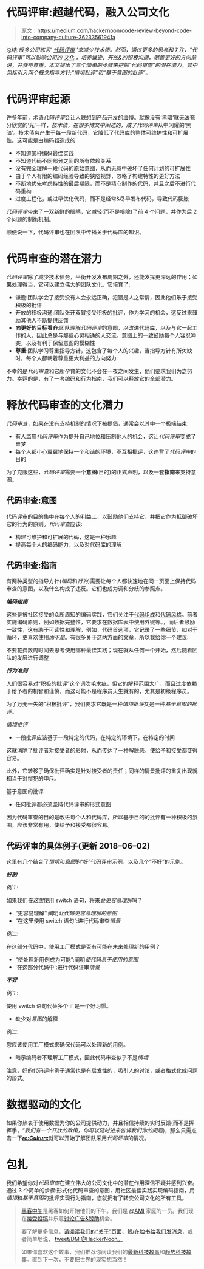 # 代码评审:超越代码，融入公司文化

> 原文：<https://medium.com/hackernoon/code-review-beyond-code-into-company-culture-36233561941a>

总结:*很多公司练习'* [*代码评审*](https://hackernoon.com/tagged/code-review) *'来减少技术债。然而，通过更多的思考和关注，“代码评审”可以影响公司的* [*文化*](https://hackernoon.com/tagged/culture) *，培养谦逊、开放&的积极沟通，朝着更好的方向前进，并获得尊重。本文提出了三个简单的步骤来挖掘“代码审查”的潜在潜力，其中包括引入两个概念指导方针:“情境批评”和“基于意图的批评”。*

# 代码评审起源

许多年前，术语*代码评审*会让人联想到产品开发的缓慢。就像没有‘黑暗’就无法充分欣赏的‘光’一样，*技术债，*在很多博文中阐述的，成了*代码评审*从中闪耀的‘黑暗’。技术债务产生于每一段新代码，它降低了代码库的整体可维护性和可扩展性。这可能是由编码器造成的:

*   不知道某种编码最佳实践
*   不知道代码不同部分之间的所有依赖关系
*   没有完全理解一段代码的原始意图，从而无意中破坏了任何计划的可扩展性
*   由于个人有限的编码经验导致的狭隘视野，忽略了构建特性的更好方法
*   不断地优先考虑特性的最后期限，而不是精心制作的代码，并且之后不进行代码重构
*   过度工程化，或过早优化代码，而不是经常&尽早发布代码，导致代码膨胀

*代码评审*带来了一双新鲜的眼睛，它减轻(而不是根除)了前 4 个问题，并作为后 2 个问题的制衡机制。

顺便说一下，代码评审也在团队中传播关于代码库的知识。

# 代码审查的潜在潜力

*代码评审*除了减少技术债务，平衡开发发布周期之外，还能发挥更深远的作用；如果处理得当，它可以建立伟大的团队文化。它培育了:

*   谦逊:团队学会了接受没有人会永远正确，犯错是人之常情，因此他们乐于接受积极的批评
*   开放的积极沟通:团队张开双臂接受积极的批评，作为学习的机会，这反过来鼓励其他人不断提供反馈
*   **向更好的目标看齐**:团队理解*代码评审*的意图，以改进代码库，以及与它一起工作的人，因此总是与那些心灵相通的人交流。意图上的一致鼓励每个人容忍冲突，以及有利于保留意图的模糊性
*   **尊重**:团队学习尊重指导方针，这包含了每个人的兴趣，当指导方针有所欠缺时，每个人都朝着尊重更大利益的方向努力

不幸的是*代码审查*和它所孕育的文化不会在一夜之间发生，他们要求我们为之努力。幸运的是，有了一套编码和行为指南，我们可以释放它的全部潜力。

# 释放代码审查的文化潜力

*代码审查*，如果在没有支持机制的情况下被提倡，通常会以其中一个极端结束:

*   有人滥用*代码评审*作为提升自己地位和压制他人的机会，这让*代码评审*变成了噩梦
*   每个人都小心翼翼地保持一个和谐的环境，不互相批评，这违背了*代码评审*的目的

为了克服这些，*代码评审*需要一个**意图**(目的)的正式声明，以及一套**指南**来支持意图。

## **代码审查:意图**

代码评审的目的集中在每个人的利益上，以鼓励他们支持它，并把它作为抵御破坏它的行为的原则。*代码审查*应该:

*   构建可维护和可扩展的代码，这是一种乐趣
*   提高每个人的编码能力，以及对代码库的理解

## **代码审查:指南**

有两种类型的指导方针(*编码*和*行为*)需要让每个人都快速地在同一页面上保持代码审查的意图，以及什么构成了违反。它们也成为调和分歧的参照点。

***编码指南***

这些是被社区接受的众所周知的编码实践，它们关注于[代码组成](https://github.com/thoughtbot/guides/tree/master/best-practices)和[代码风格](https://github.com/thoughtbot/guides/tree/master/style)。前者实施编码原则，例如数据完整性，它要求在数据库表中使用外键等。，而后者鼓励一致性，这有助于可读性和理解，例如，代码首选项，它记录了一些细节，如对于循环，更喜欢使用*而不是*。有很多关于这两方面的文章，所以我给你一个建议:

不要花费数周时间去思考使用哪种最佳实践；现在就从任何一个开始，然后随着团队的发展进行调整

***行为准则***

人们很容易对“积极的批评”这个词吹毛求疵，但它的解释范围太广，而且过度依赖于给予者的机智和谨慎，而这可能不是程序员天生就有的，尤其是初级程序员。

为了万无一失的“积极批评”，我们要求它既是一种*情境批评*又是一种*基于意图的批评*。

*情境批评*

*   一段批评应该基于一段特定的代码，在特定的环境下，在特定的时间

这就消除了批评者对接受者的影射，从而传达了一种解脱感，使给予和接受都变得容易。

此外，它转移了确保批评确实是针对接受者的责任；同样的情景批评的重复出现就相当于对惯犯的申斥。

基于意图的批评

*   任何批评都必须坚持代码评审的形式意图

因为代码审查的目的是改进每个人和代码库，所以基于目的的批评有一种积极的氛围，应该非常有用，使给予和接受都很容易。

## 代码评审的具体例子(更新 2018–06–02)

这里有几个结合了*情境*和*意图*的“好”代码评审示例，以及几个“不好”的示例。

***好的***

*例 1* :

如果我们*在这里*使用 switch 语句，将来*会更容易理解*吗？

*   “更容易理解”:阐明*让代码更容易理解的意图*
*   “在这里使用 switch 语句”:进行代码审查*情景*

*例二*:

在这部分代码中，使用工厂模式是否有可能在未来处理新的用例？

*   “使处理新用例成为可能”:阐明*使代码易于使用的意图*
*   '在这部分代码中':进行代码评审*情景*

***不好***

*例 1* :

使用 switch 语句代替多个 if 是一个好习惯。

*   缺少对*意图*的解释

*例二*:

您应该使用工厂模式来确保代码可以处理新的用例。

*   暗示编码者不理解工厂模式，因此代码审查似乎不是*情境*

注意，好的代码评审例子通常也是有启发性的，吸引人的讨论，或者格式化成问题的形式。

# 数据驱动的文化

如果你热衷于使用数据为你的公司提供动力，并且相信持续的实时反馈(而不是挥挥手，“*我们有一个开放的政策，你可以随时进来告诉我们你的问题*)，那么只需点击一下[***re:Culture***](https://reculture.us/home/code_review)就可以开始了解团队采用*代码评审*的情况。

# 包扎

我们希望你对*代码审查*在建立伟大的公司文化中的潜在作用深信不疑并感到兴奋。通过 3 个简单的步骤:形式化代码审查的意图，用社区最佳实践实现编码指南，用*情境*和*基于意图*的批评实现行为指南，您就拥有了转变公司文化的所有工具。

> [黑客中午](http://bit.ly/Hackernoon)是黑客如何开始他们的下午。我们是 [@AMI](http://bit.ly/atAMIatAMI) 家庭的一员。我们现在[接受投稿](http://bit.ly/hackernoonsubmission)并乐意[讨论广告&赞助](mailto:partners@amipublications.com)机会。
> 
> 要了解更多信息，[请阅读我们的“关于”页面](https://goo.gl/4ofytp)、[赞/在脸书给我们发消息](http://bit.ly/HackernoonFB)，或者简单地说， [tweet/DM @HackerNoon。](https://goo.gl/k7XYbx)
> 
> 如果你喜欢这个故事，我们推荐你阅读我们的[最新科技故事](http://bit.ly/hackernoonlatestt)和[趋势科技故事](https://hackernoon.com/trending)。直到下一次，不要把世界的现实想当然！
